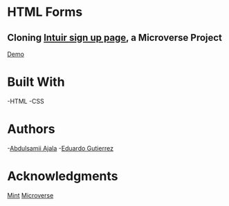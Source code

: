 # HTML Forms

## Cloning [Intuir sign up page](https://accounts.intuit.com/signup.html), a Microverse Project

[Demo](https://raw.githack.com/fedgut/html-forms/htmlform/index.html)

# Built With
-HTML
-CSS

# Authors
-[Abdulsamii Ajala](https://github.com/jalasem)
-[Eduardo Gutierrez](https://github.com/fedgut)

# Acknowledgments
[Mint](https://accounts.intuit.com/index.html)
[Microverse](https://microverse.org)
